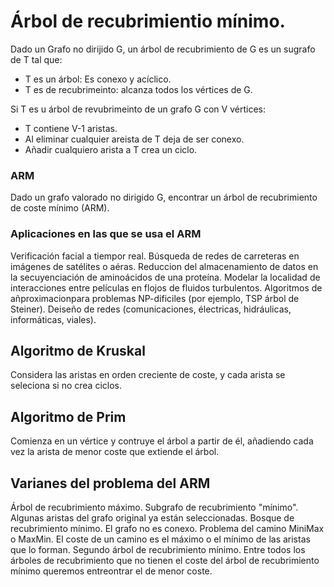 # Árbol de recubrimientio mínimo.

Dado un Grafo no dirijido G, un árbol de recubrimiento de G es un sugrafo de T tal que:

- T es un árbol: Es conexo y acíclico.
- T es de recubrimeinto: alcanza todos los vértices de G.

Si T es u árbol de revubrimeinto de un grafo G con V vértices:

- T contiene V-1 aristas.
- Al eliminar cualquier areista de T deja de ser conexo.
- Añadir cualquiero arista a T crea un ciclo.

### ARM

Dado un grafo valorado no dirigido G, encontrar un árbol de recubrimiento de coste mínimo (ARM).

### Aplicaciones en las que se usa el ARM

Verificación facial a tiempor real.
Búsqueda de redes de carreteras en imágenes de satélites o aéras.
Reduccion del almacenamiento de datos en la secuyenciación de aminoácidos de una proteína.
Modelar la localidad de interacciones entre películas en flojos de fluidos turbulentos.
Algoritmos de añproximacionpara problemas NP-dificiles (por ejemplo, TSP árbol de Steiner).
Deiseño de redes (comunicaciones, électricas, hidráulicas, informáticas, viales).

## Algoritmo de Kruskal

Considera las aristas en orden creciente de coste, y cada arista se seleciona si no crea ciclos.

## Algoritmo de Prim

Comienza en un vértice y contruye el árbol a partir de él, añadiendo cada vez la arista de menor coste que extiende el árbol.

## Varianes del problema del ARM

Árbol de recubrimiento máximo.
Subgrafo de recubrimiento "mínimo". Algunas aristas del grafo original ya están seleccionadas.
Bosque de recubrimiento mínimo. El grafo no es conexo.
Problema del camino MiniMax o MaxMin. El coste de un camino es el máximo o el mínimo de las aristas que lo forman.
Segundo árbol de recubrimiento mínimo. Entre todos los árboles de recubrimiento que no tienen el coste del árbol de recubrimiento mínimo queremos entreontrar el de menor coste.
